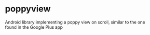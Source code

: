 poppyview
=========

Android library implementing a poppy view on scroll, similar to the one found in the Google Plus app

